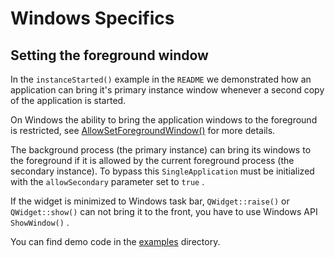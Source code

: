 # Windows Specifics

## Setting the foreground window

In the `instanceStarted()` example in the `README` we demonstrated how an
application can bring it's primary instance window whenever a second copy
of the application is started.

On Windows the ability to bring the application windows to the foreground is
restricted, see [AllowSetForegroundWindow()](https://msdn.microsoft.com/en-us/library/windows/desktop/ms632668.aspx) for more details.

The background process (the primary instance) can bring its windows to the
foreground if it is allowed by the current foreground process (the secondary
instance). To bypass this `SingleApplication` must be initialized with the
`allowSecondary` parameter set to `true` .

If the widget is minimized to Windows task bar, `QWidget::raise()` or
`QWidget::show()` can not bring it to the front, you have to use Windows API
`ShowWindow()` .

You can find demo code in the [examples](examples/windows_raise_widget/main.cpp) directory.
